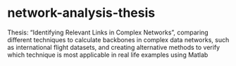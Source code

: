 # network-analysis-thesis
Thesis: “Identifying Relevant Links in Complex Networks”, comparing different techniques to calculate backbones in complex data networks, such as international flight datasets, and creating alternative methods to verify which technique is most applicable in real life examples using Matlab
